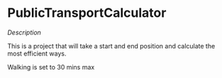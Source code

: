 # PublicTransportCalculator

<i>Description</i>

This is a project that will take a start and end position and calculate the most efficient ways.

Walking is set to 30 mins max
